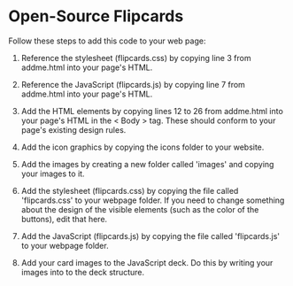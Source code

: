# Open-Source Flipcards

Follow these steps to add this code to your web page:

1. Reference the stylesheet (flipcards.css) by copying line 3 from addme.html into your page's HTML. 

2. Reference the JavaScript (flipcards.js) by copying line 7 from addme.html into your page's HTML.

3. Add the HTML elements by copying lines 12 to 26 from addme.html into your page's HTML in the \< Body \> tag. These should conform to your page's existing design rules.

4. Add the icon graphics by copying the icons folder to your website.

5. Add the images by creating a new folder called 'images' and copying your images to it.

6. Add the stylesheet (flipcards.css) by copying the file called 'flipcards.css' to your webpage folder. If you need to change something about the design of the visible elements (such as the color of the buttons), edit that here.

7. Add the JavaScript (flipcards.js) by copying the file called 'flipcards.js' to your webpage folder.

8. Add your card images to the JavaScript deck. Do this by writing your images into to the deck structure. 

    <script> const deck = [...] 

9. Reference the card images you want to appear when the page first loads.

    \<img class="flip-card-image" id="front" src="images/front.png" alt="front">

    \<img class="flip-card-image" id="back" src="images/back.png" alt="back"> 

10. Make sure all the paths are correct. For example, if your HTML references "flipcards.css", then make sure flipcards.css is in the same folder. If your HTML references "css/flipcards.css" make sure flipcards.css is in a folder called "css". Do the same for JavaScript and images.

